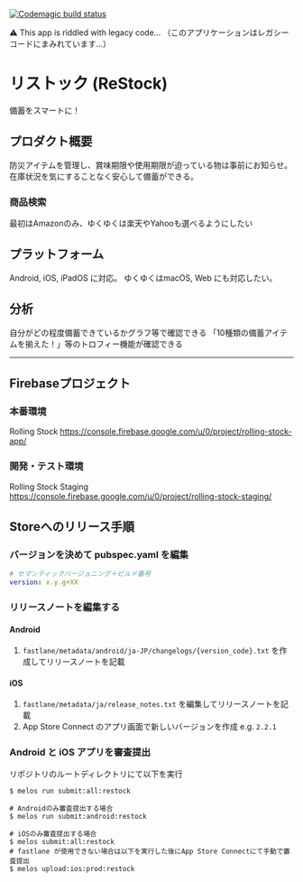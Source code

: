 [![Codemagic build status](https://api.codemagic.io/apps/5ef7faee1aafca24b0a88384/5ef7faee1aafca24b0a88383/status_badge.svg)](https://codemagic.io/apps/5ef7faee1aafca24b0a88384/5ef7faee1aafca24b0a88383/latest_build)

⚠️ This app is riddled with legacy code...
（このアプリケーションはレガシーコードにまみれています…）

# リストック (ReStock)

備蓄をスマートに！

## プロダクト概要
防災アイテムを管理し、賞味期限や使用期限が迫っている物は事前にお知らせ。在庫状況を気にすることなく安心して備蓄ができる。

### 商品検索
最初はAmazonのみ、ゆくゆくは楽天やYahooも選べるようにしたい

## プラットフォーム
Android, iOS, iPadOS に対応。
ゆくゆくはmacOS, Web にも対応したい。

## 分析
自分がどの程度備蓄できているかグラフ等で確認できる
「10種類の備蓄アイテムを揃えた！」等のトロフィー機能が確認できる

---

## Firebaseプロジェクト

### 本番環境
Rolling Stock
https://console.firebase.google.com/u/0/project/rolling-stock-app/

### 開発・テスト環境
Rolling Stock Staging
https://console.firebase.google.com/u/0/project/rolling-stock-staging/

## Storeへのリリース手順

### バージョンを決めて pubspec.yaml を編集

```yaml
# セマンティックバージョニング＋ビルド番号
version: x.y.g+XX
```

### リリースノートを編集する
#### Android
1. `fastlane/metadata/android/ja-JP/changelogs/{version_code}.txt` を作成してリリースノートを記載

#### iOS
1. `fastlane/metadata/ja/release_notes.txt` を編集してリリースノートを記載
1. App Store Connect のアプリ画面で新しいバージョンを作成 e.g. `2.2.1`

### Android と iOS アプリを審査提出
リポジトリのルートディレクトリにて以下を実行
```
$ melos run submit:all:restock

# Androidのみ審査提出する場合
$ melos run submit:android:restock

# iOSのみ審査提出する場合
$ melos submit:all:restock
# fastlane が使用できない場合は以下を実行した後にApp Store Connectにて手動で審査提出
$ melos upload:ios:prod:restock
```
